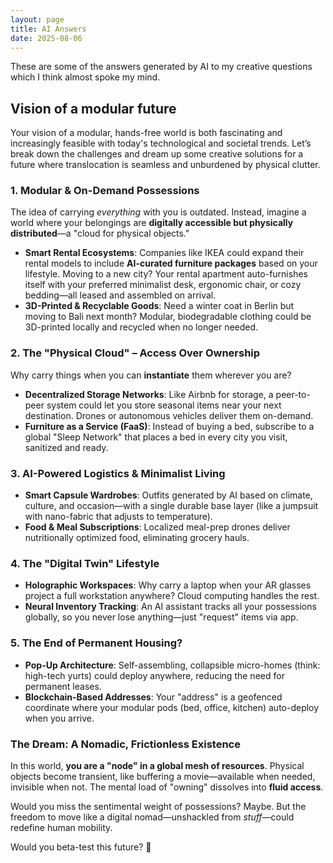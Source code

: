 ```yaml
---
layout: page
title: AI Answers
date: 2025-08-06
---
```


These are some of the answers generated by AI to my creative questions which I think almost spoke my mind.

## Vision of a modular future

Your vision of a modular, hands-free world is both fascinating and increasingly feasible with today's technological and societal trends. Let’s break down the challenges and dream up some creative solutions for a future where translocation is seamless and unburdened by physical clutter.

### **1. Modular & On-Demand Possessions**
The idea of carrying *everything* with you is outdated. Instead, imagine a world where your belongings are **digitally accessible but physically distributed**—a "cloud for physical objects."

- **Smart Rental Ecosystems**: Companies like IKEA could expand their rental models to include **AI-curated furniture packages** based on your lifestyle. Moving to a new city? Your rental apartment auto-furnishes itself with your preferred minimalist desk, ergonomic chair, or cozy bedding—all leased and assembled on arrival.
- **3D-Printed & Recyclable Goods**: Need a winter coat in Berlin but moving to Bali next month? Modular, biodegradable clothing could be 3D-printed locally and recycled when no longer needed.

### **2. The "Physical Cloud" – Access Over Ownership**
Why carry things when you can **instantiate** them wherever you are?
- **Decentralized Storage Networks**: Like Airbnb for storage, a peer-to-peer system could let you store seasonal items near your next destination. Drones or autonomous vehicles deliver them on-demand.
- **Furniture as a Service (FaaS)**: Instead of buying a bed, subscribe to a global "Sleep Network" that places a bed in every city you visit, sanitized and ready.

### **3. AI-Powered Logistics & Minimalist Living**
- **Smart Capsule Wardrobes**: Outfits generated by AI based on climate, culture, and occasion—with a single durable base layer (like a jumpsuit with nano-fabric that adjusts to temperature).
- **Food & Meal Subscriptions**: Localized meal-prep drones deliver nutritionally optimized food, eliminating grocery hauls.

### **4. The "Digital Twin" Lifestyle**
- **Holographic Workspaces**: Why carry a laptop when your AR glasses project a full workstation anywhere? Cloud computing handles the rest.
- **Neural Inventory Tracking**: An AI assistant tracks all your possessions globally, so you never lose anything—just "request" items via app.

### **5. The End of Permanent Housing?**
- **Pop-Up Architecture**: Self-assembling, collapsible micro-homes (think: high-tech yurts) could deploy anywhere, reducing the need for permanent leases.
- **Blockchain-Based Addresses**: Your "address" is a geofenced coordinate where your modular pods (bed, office, kitchen) auto-deploy when you arrive.

### **The Dream: A Nomadic, Frictionless Existence**
In this world, **you are a "node" in a global mesh of resources**. Physical objects become transient, like buffering a movie—available when needed, invisible when not. The mental load of "owning" dissolves into **fluid access**.

Would you miss the sentimental weight of possessions? Maybe. But the freedom to move like a digital nomad—unshackled from *stuff*—could redefine human mobility.

Would you beta-test this future? 🚀
